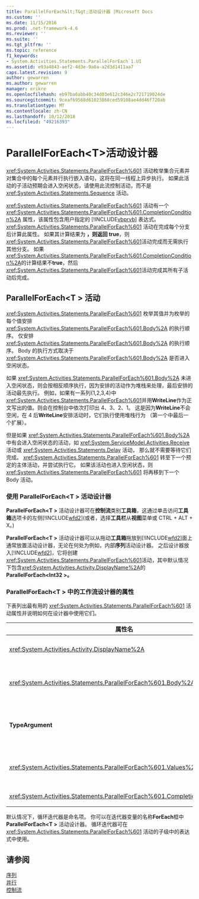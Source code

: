 ```yaml
---
title: ParallelForEach&lt;T&gt;活动设计器 |Microsoft Docs
ms.custom: ''
ms.date: 11/15/2016
ms.prod: .net-framework-4.6
ms.reviewer: ''
ms.suite: ''
ms.tgt_pltfrm: ''
ms.topic: reference
f1_keywords:
- System.Activities.Statements.ParallelForEach`1.UI
ms.assetid: e93a4843-aef2-4d3e-9a0a-a2d3d1411aa7
caps.latest.revision: 9
author: gewarren
ms.author: gewarren
manager: erikre
ms.openlocfilehash: eb97ba6abb40c34d03e612c346e2c721719024de
ms.sourcegitcommit: 9ceaf69568d61023868ced59108ae4dd46f720ab
ms.translationtype: MT
ms.contentlocale: zh-CN
ms.lasthandoff: 10/12/2018
ms.locfileid: "49216393"
---
```

# <a name="parallelforeachlttgt-activity-designer"></a>ParallelForEach&lt;T&gt;活动设计器
<xref:System.Activities.Statements.ParallelForEach%601> 活动枚举集合元素并对集合中的每个元素并行执行嵌入语句，这将在同一线程上异步执行。 如果此活动的子活动预期会进入空闲状态，请使用此流控制活动，而不是 <xref:System.Activities.Statements.Sequence> 活动。  
  
 <xref:System.Activities.Statements.ParallelForEach%601> 活动有一个 <xref:System.Activities.Statements.ParallelForEach%601.CompletionCondition%2A> 属性，该属性包含用户指定的 [!INCLUDE[vbprvb](../includes/vbprvb-md.md)] 表达式。 <xref:System.Activities.Statements.ParallelForEach%601> 活动在完成每个分支后计算此属性。 如果其计算结果为 **，则返回 true**，则<xref:System.Activities.Statements.ParallelForEach%601>活动完成而无需执行其他分支。 如果<xref:System.Activities.Statements.ParallelForEach%601.CompletionCondition%2A>的计算结果不**true**，然后<xref:System.Activities.Statements.ParallelForEach%601>活动完成其所有子活动后完成。  
  
## <a name="the-parallelforeacht-activity"></a>ParallelForEach\<T > 活动  
 <xref:System.Activities.Statements.ParallelForEach%601> 枚举其值并为枚举的每个值安排 <xref:System.Activities.Statements.ParallelForEach%601.Body%2A> 的执行顺序。 仅安排 <xref:System.Activities.Statements.ParallelForEach%601.Body%2A> 的执行顺序。 Body 的执行方式取决于 <xref:System.Activities.Statements.ParallelForEach%601.Body%2A> 是否进入空闲状态。  
  
 如果 <xref:System.Activities.Statements.ParallelForEach%601.Body%2A> 未进入空闲状态，则会按相反顺序执行，因为安排的活动作为堆栈来处理，最后安排的活动最先执行。 例如，如果有一系列{1,2,3,4}中<xref:System.Activities.Statements.ParallelForEach%601>并用**WriteLine**作为正文写出的值。则会在控制台中依次打印出 4、3、2、1。 这是因为**WriteLine**不会空闲，在 4 后**WriteLine**安排活动时，它们执行使用堆栈行为 （第一个中最后一个扩展）。  
  
 但是如果 <xref:System.Activities.Statements.ParallelForEach%601.Body%2A> 中有会进入空闲状态的活动，如 <xref:System.ServiceModel.Activities.Receive> 活动或 <xref:System.Activities.Statements.Delay> 活动， 那么就不需要等待它们完成。 <xref:System.Activities.Statements.ParallelForEach%601> 转至下一个预定的主体活动，并尝试执行它。 如果该活动也进入空闲状态，则 <xref:System.Activities.Statements.ParallelForEach%601> 将再移到下一个 Body 活动。  
  
### <a name="using-the-parallelforeacht-activity-designer"></a>使用 ParallelForEach\<T > 活动设计器  
 **ParallelForEach\<T >** 活动设计器可在**控制流**类别**工具箱**，这通过单击访问**工具箱**选项卡的左侧[!INCLUDE[wfd2](../includes/wfd2-md.md)](或者，选择**工具栏**从**视图**菜单或 CTRL + ALT + X。)  
  
 **ParallelForEach\<T >** 活动设计器可以从拖动**工具箱**拖放到[!INCLUDE[wfd2](../includes/wfd2-md.md)]面上通常放置活动设计器，无论在何处为例如，内部**序列**活动设计器。 之后设计器放入[!INCLUDE[wfd2](../includes/wfd2-md.md)]，它将创建<xref:System.Activities.Statements.ParallelForEach%601>活动，其中默认情况下包含<xref:System.Activities.Activity.DisplayName%2A>的**ParallelForEach\<Int32 >。**  
  
### <a name="parallelforeacht-properties-in-the-workflow-designer"></a>ParallelForEach\<T > 中的工作流设计器的属性  
 下表列出最有用的 <xref:System.Activities.Statements.ParallelForEach%601> 活动属性并说明如何在设计器中使用它们。  
  
|属性名|必需|用法|  
|-------------------|--------------|-----------|  
|<xref:System.Activities.Activity.DisplayName%2A>|False|指定活动设计器在标头中的友好显示名称。 默认值是**ParallelForEach\<Int32 >**。 值可以根据需要在中编辑**属性**网格或直接在活动设计器标头。|  
|<xref:System.Activities.Statements.ParallelForEach%601.Body%2A>|False|要为集合中的每一项执行的活动。 若要添加<xref:System.Activities.Statements.ParallelForEach%601.Body%2A>活动，将活动从工具箱拖到拖**正文**框**ParallelForEach\<T >** 带提示文本"此处放置活动"的活动设计器。|  
|**TypeArgument**|True|中的项的类型<xref:System.Activities.Statements.ParallelForEach%601.Values%2A>由泛型参数指定的集合*T*。默认情况下**TypeArgument**设置为**Int32**。 若要更改中的类型 T **ParallelForEach\<T >** 活动设计器的值更改**TypeArgument**属性网格中的组合框。|  
|<xref:System.Activities.Statements.ParallelForEach%601.Values%2A>|True|要循环访问的项的集合。 若要设置<xref:System.Activities.Statements.ParallelForEach%601.Values%2A>，键入[!INCLUDE[vbprvb](../includes/vbprvb-md.md)]中的表达式**值**框**ForEach\<T >** 带提示文本"输入 VB 表达式"或在框中的活动设计器**值**框**属性**窗口。|  
|<xref:System.Activities.Statements.ParallelForEach%601.CompletionCondition%2A>||在每个迭代完成后计算。 如果其计算结果为 true，则取消已安排的挂起的迭代。 如果未设置此属性，则所有安排的语句都将执行，直至完成为止。|  
  
 默认情况下，循环迭代器是命名项。 你可以在迭代器变量的名称**ForEach**框中**ParallelForEach\<T >** 活动设计器。 循环迭代器可在 <xref:System.Activities.Statements.ParallelForEach%601> 活动的子级中的表达式中使用。  
  
## <a name="see-also"></a>请参阅  
 [序列](../workflow-designer/sequence-activity-designer.md)   
 [并行](../workflow-designer/parallel-activity-designer.md)   
 [控制流](../workflow-designer/control-flow-activity-designers.md)